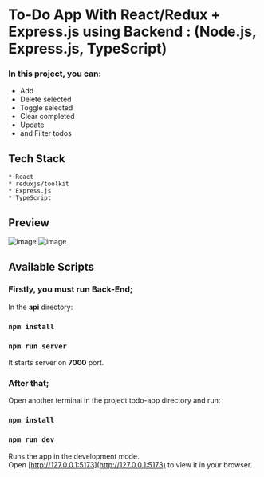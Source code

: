 # To-Do App With React/Redux + Express.js using Backend : (Node.js, Express.js, TypeScript)

### In this project, you can:
* Add
* Delete selected
* Toggle selected
* Clear completed
* Update
* and Filter todos

## Tech Stack 
```
* React
* reduxjs/toolkit
* Express.js
* TypeScript
```


## Preview
![image](https://github.com/user-attachments/assets/abc485af-9e74-473f-9933-c91ceee8a1a9)
![image](https://github.com/user-attachments/assets/e29b9f84-5027-44ab-b5e1-509e5222365c)



## **Available Scripts**

### Firstly, you must run **Back-End**;

In the **api** directory:
### `npm install`
### `npm run server`

It starts server on **7000** port.

### After that;

Open another terminal in the project todo-app directory and run:
### `npm install`
### `npm run dev`

Runs the app in the development mode.\
Open [http://127.0.0.1:5173](http://127.0.0.1:5173) to view it in your browser.
